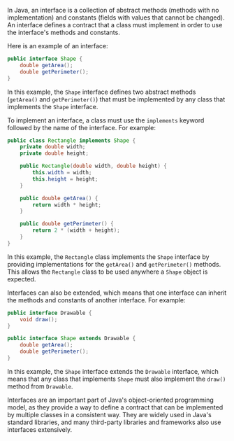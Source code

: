 
In Java, an interface is a collection of abstract methods (methods with no implementation) and constants (fields with values that cannot be changed). An interface defines a contract that a class must implement in order to use the interface's methods and constants.

Here is an example of an interface:

```java
public interface Shape {
    double getArea();
    double getPerimeter();
}
```

In this example, the `Shape` interface defines two abstract methods (`getArea()` and `getPerimeter()`) that must be implemented by any class that implements the `Shape` interface.

To implement an interface, a class must use the `implements` keyword followed by the name of the interface. For example:

```java
public class Rectangle implements Shape {
    private double width;
    private double height;

    public Rectangle(double width, double height) {
        this.width = width;
        this.height = height;
    }

    public double getArea() {
        return width * height;
    }

    public double getPerimeter() {
        return 2 * (width + height);
    }
}
```

In this example, the `Rectangle` class implements the `Shape` interface by providing implementations for the `getArea()` and `getPerimeter()` methods. This allows the `Rectangle` class to be used anywhere a `Shape` object is expected.

Interfaces can also be extended, which means that one interface can inherit the methods and constants of another interface. For example:

```java
public interface Drawable {
    void draw();
}

public interface Shape extends Drawable {
    double getArea();
    double getPerimeter();
}
```

In this example, the `Shape` interface extends the `Drawable` interface, which means that any class that implements `Shape` must also implement the `draw()` method from `Drawable`.

Interfaces are an important part of Java's object-oriented programming model, as they provide a way to define a contract that can be implemented by multiple classes in a consistent way. They are widely used in Java's standard libraries, and many third-party libraries and frameworks also use interfaces extensively.

